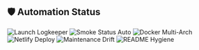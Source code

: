 <!-- >>> BADGES >>> -->

## 🛡️ Automation Status

![Launch Logkeeper](https://github.com/brandonlacoste9-tech/adgenxai-2.0/actions/workflows/launch-logkeeper.yml/badge.svg?branch=main)
![Smoke Status Auto](https://github.com/brandonlacoste9-tech/adgenxai-2.0/actions/workflows/smoke-status-auto.yml/badge.svg?branch=main)
![Docker Multi-Arch](https://github.com/brandonlacoste9-tech/adgenxai-2.0/actions/workflows/docker-multiarch.yml/badge.svg?branch=main)
![Netlify Deploy](https://img.shields.io/netlify/12345678-abcdef12-3456-7890abcdef12?label=Netlify&logo=netlify)
![Maintenance Drift](https://img.shields.io/badge/maintenance-drift--check-blue)
![README Hygiene](https://img.shields.io/badge/readme-hygiene--enforced-brightgreen)

<!-- <<< BADGES <<< -->
